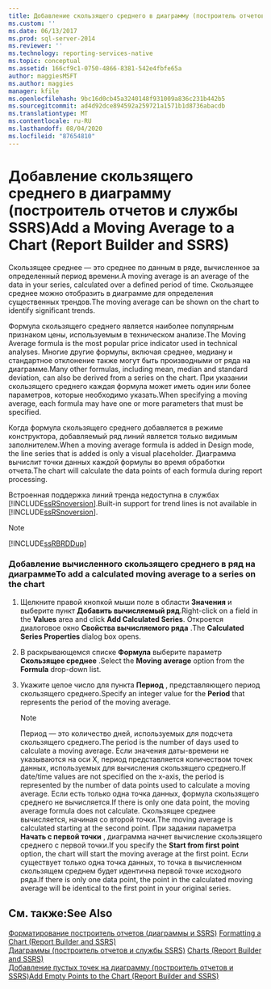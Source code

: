 ```yaml
---
title: Добавление скользящего среднего в диаграмму (построитель отчетов и службы SSRS) | Документы Майкрософт
ms.custom: ''
ms.date: 06/13/2017
ms.prod: sql-server-2014
ms.reviewer: ''
ms.technology: reporting-services-native
ms.topic: conceptual
ms.assetid: 166cf9c1-0750-4866-8381-542e4fbfe65a
author: maggiesMSFT
ms.author: maggies
manager: kfile
ms.openlocfilehash: 9bc16d0cb45a3240148f931009a836c231b442b5
ms.sourcegitcommit: ad4d92dce894592a259721a1571b1d8736abacdb
ms.translationtype: MT
ms.contentlocale: ru-RU
ms.lasthandoff: 08/04/2020
ms.locfileid: "87654810"
---
```

# <a name="add-a-moving-average-to-a-chart-report-builder-and-ssrs"></a><span data-ttu-id="3f686-102">Добавление скользящего среднего в диаграмму (построитель отчетов и службы SSRS)</span><span class="sxs-lookup"><span data-stu-id="3f686-102">Add a Moving Average to a Chart (Report Builder and SSRS)</span></span>
  <span data-ttu-id="3f686-103">Скользящее среднее — это среднее по данным в ряде, вычисленное за определенный период времени.</span><span class="sxs-lookup"><span data-stu-id="3f686-103">A moving average is an average of the data in your series, calculated over a defined period of time.</span></span> <span data-ttu-id="3f686-104">Скользящее среднее можно отобразить в диаграмме для определения существенных трендов.</span><span class="sxs-lookup"><span data-stu-id="3f686-104">The moving average can be shown on the chart to identify significant trends.</span></span>  
  
 <span data-ttu-id="3f686-105">Формула скользящего среднего является наиболее популярным признаком цены, используемым в техническом анализе.</span><span class="sxs-lookup"><span data-stu-id="3f686-105">The Moving Average formula is the most popular price indicator used in technical analyses.</span></span> <span data-ttu-id="3f686-106">Многие другие формулы, включая среднее, медиану и стандартное отклонение также могут быть производными от ряда на диаграмме.</span><span class="sxs-lookup"><span data-stu-id="3f686-106">Many other formulas, including mean, median and standard deviation, can also be derived from a series on the chart.</span></span> <span data-ttu-id="3f686-107">При указании скользящего среднего каждая формула может иметь один или более параметров, которые необходимо указать.</span><span class="sxs-lookup"><span data-stu-id="3f686-107">When specifying a moving average, each formula may have one or more parameters that must be specified.</span></span>  
  
 <span data-ttu-id="3f686-108">Когда формула скользящего среднего добавляется в режиме конструктора, добавляемый ряд линий является только видимым заполнителем.</span><span class="sxs-lookup"><span data-stu-id="3f686-108">When a moving average formula is added in Design mode, the line series that is added is only a visual placeholder.</span></span> <span data-ttu-id="3f686-109">Диаграмма вычислит точки данных каждой формулы во время обработки отчета.</span><span class="sxs-lookup"><span data-stu-id="3f686-109">The chart will calculate the data points of each formula during report processing.</span></span>  
  
 <span data-ttu-id="3f686-110">Встроенная поддержка линий тренда недоступна в службах [!INCLUDE[ssRSnoversion](../../includes/ssrsnoversion-md.md)].</span><span class="sxs-lookup"><span data-stu-id="3f686-110">Built-in support for trend lines is not available in [!INCLUDE[ssRSnoversion](../../includes/ssrsnoversion-md.md)].</span></span>  
  
> [!NOTE]  
>  [!INCLUDE[ssRBRDDup](../../includes/ssrbrddup-md.md)]  
  
### <a name="to-add-a-calculated-moving-average-to-a-series-on-the-chart"></a><span data-ttu-id="3f686-111">Добавление вычисленного скользящего среднего в ряд на диаграмме</span><span class="sxs-lookup"><span data-stu-id="3f686-111">To add a calculated moving average to a series on the chart</span></span>  
  
1.  <span data-ttu-id="3f686-112">Щелкните правой кнопкой мыши поле в области **Значения** и выберите пункт **Добавить вычисляемый ряд**.</span><span class="sxs-lookup"><span data-stu-id="3f686-112">Right-click on a field in the **Values** area and click **Add Calculated Series**.</span></span> <span data-ttu-id="3f686-113">Откроется диалоговое окно **Свойства вычисляемого ряда** .</span><span class="sxs-lookup"><span data-stu-id="3f686-113">The **Calculated Series Properties** dialog box opens.</span></span>  
  
2.  <span data-ttu-id="3f686-114">В раскрывающемся списке **Формула** выберите параметр **Скользящее среднее** .</span><span class="sxs-lookup"><span data-stu-id="3f686-114">Select the **Moving average** option from the **Formula** drop-down list.</span></span>  
  
3.  <span data-ttu-id="3f686-115">Укажите целое число для пункта **Период** , представляющего период скользящего среднего.</span><span class="sxs-lookup"><span data-stu-id="3f686-115">Specify an integer value for the **Period** that represents the period of the moving average.</span></span>  
  
    > [!NOTE]  
    >  <span data-ttu-id="3f686-116">Период — это количество дней, используемых для подсчета скользящего среднего.</span><span class="sxs-lookup"><span data-stu-id="3f686-116">The period is the number of days used to calculate a moving average.</span></span> <span data-ttu-id="3f686-117">Если значения даты-времени не указываются на оси X, период представляется количеством точек данных, используемых для вычисления скользящего среднего.</span><span class="sxs-lookup"><span data-stu-id="3f686-117">If date/time values are not specified on the x-axis, the period is represented by the number of data points used to calculate a moving average.</span></span> <span data-ttu-id="3f686-118">Если есть только одна точка данных, формула скользящего среднего не вычисляется.</span><span class="sxs-lookup"><span data-stu-id="3f686-118">If there is only one data point, the moving average formula does not calculate.</span></span> <span data-ttu-id="3f686-119">Скользящее среднее вычисляется, начиная со второй точки.</span><span class="sxs-lookup"><span data-stu-id="3f686-119">The moving average is calculated starting at the second point.</span></span> <span data-ttu-id="3f686-120">При задании параметра **Начать с первой точки** , диаграмма начнет вычисление скользящего среднего с первой точки.</span><span class="sxs-lookup"><span data-stu-id="3f686-120">If you specify the **Start from first point** option, the chart will start the moving average at the first point.</span></span> <span data-ttu-id="3f686-121">Если существует только одна точка данных, то точка в вычисленном скользящем среднем будет идентична первой точке исходного ряда.</span><span class="sxs-lookup"><span data-stu-id="3f686-121">If there is only one data point, the point in the calculated moving average will be identical to the first point in your original series.</span></span>  
  
## <a name="see-also"></a><span data-ttu-id="3f686-122">См. также:</span><span class="sxs-lookup"><span data-stu-id="3f686-122">See Also</span></span>  
 <span data-ttu-id="3f686-123">[Форматирование построитель отчетов &#40;диаграммы и SSRS&#41;](formatting-a-chart-report-builder-and-ssrs.md) </span><span class="sxs-lookup"><span data-stu-id="3f686-123">[Formatting a Chart &#40;Report Builder and SSRS&#41;](formatting-a-chart-report-builder-and-ssrs.md) </span></span>  
 <span data-ttu-id="3f686-124">[Диаграммы &#40;построитель отчетов и службы SSRS&#41;](charts-report-builder-and-ssrs.md) </span><span class="sxs-lookup"><span data-stu-id="3f686-124">[Charts &#40;Report Builder and SSRS&#41;](charts-report-builder-and-ssrs.md) </span></span>  
 [<span data-ttu-id="3f686-125">Добавление пустых точек на диаграмму &#40;построитель отчетов и SSRS&#41;</span><span class="sxs-lookup"><span data-stu-id="3f686-125">Add Empty Points to the Chart &#40;Report Builder and SSRS&#41;</span></span>](add-empty-points-to-a-chart-report-builder-and-ssrs.md)  
  
  
